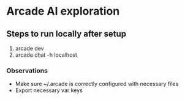 # Arcade AI exploration

## Steps to run locally after setup

1. arcade dev
2. arcade chat -h localhost

### Observations

- Make sure ~/.arcade is correctly configured with necessary files
- Export necessary var keys
